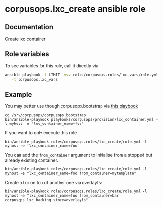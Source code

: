 # corpusops.lxc_create ansible role
## Documentation

Create  lxc container

## Role variables
To see variables for this role, call it directly via
```bash
ansible-playbook -l LIMIT -vvv roles/corpusops.roles/lxc_vars/role.yml \
   -t corpusops.lxc_vars
```

## Example
You may better use though corpusops.bootstrap via [this playbook](https://github.com/corpusops/playbooks/blob/master/provision/lxc_container.yml)

```
cd /srv/corpusops/corpusops.bootstrap
bin/ansible-playbook playbooks/corpusops/provision/lxc_container.yml -l myhost -e "lxc_container_name=foo"
```

If you want to only execute this role
```
bin/ansible-playbook roles/corpusops.roles/lxc_create/role.yml -l myhost -e "lxc_container_name=foo"
```

You can add the ``from_container`` argument to initialise from a stopped but already existing container.
```
bin/ansible-playbook roles/corpusops.roles/lxc_create/role.yml -l myhost -e "lxc_container_name=foo from_container=mytemplate"
```

Create a lxc on top of another one via overlayfs:
```
bin/ansible-playbook roles/corpusops.roles/lxc_create/role.yml -l myhost -e "lxc_container_name=foo from_container=bar corpusops_lxc_backing_store=overlayfs"
```

